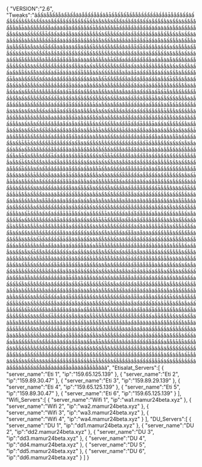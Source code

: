 { "VERSION":"2.6",   "Tweaks":"âầấäẫẵấåẫâẩằấǻâǎẫǻẩầẫẳầǎẳǡầẵấẫấẵầẫẫẳầầẩầầằầǻẳǡẫẳẩåấẩâấẩẵẩấầẳẩằẩǎẩầâââẵầầẫẳấầẫǻầǻấǡầẳâẵâằẳäấẵẩâầằẩåẩåấấâẵẩǻẩằââẩẩââầåẫåẩǻẫäẫǡâằẩẳẫǻẩấẫȧấǎâấẫäẩầấåẫầấǡẫầâằấåẳǡấầẫẫẩằầẫẩẳấǎấäâǎầǎẫẩâẩẩåầẫấǻâẩâǎâấầầấẩẫǡẩåấäẩǎầẵââấầầằẫǻẫấâẩẫẵầấâầẩǎầẵầǻầẳầǻâẳẫấẫǻấǎẫäầẩâââẳầầấẳâằầằẫẫẫấấǟẩẩâǎầấẩǻầẳẩẳầầầẵâẩấẫâåầẳầǎẫǟầẫấǡẩầâẵâåấẩẫẫâåấẵẫȧẳäẫẫấẵẫǎẫãâằấǟẩấẫäâẫâââẩẫäầẳấǟầằầấẫåẩẵầåâẳẫǟấǟầẵầåẫǎầầấȧấǎẫǻẫãấẵẫấấǎầâẳäấãấǻấǻâẵầåấẫấǻẩằẩấầǻấåẩẵẫầẫẩâẫâẳẩằẩǎẫãẳäẫẩấẫấẩâåâẵẫâấǎầââầẩằẩẵẩẫẫẳấẫâẵẫẩầẵầẵấẫẫäầǎââẩằấẳẫãẳǡấẫấȧầầẩǻầẩẫẩẫȧấãẫãâẵâẩấåầǎẩẫầẫầǻấǎẫåââầẳẩẵầẩẫầầǻẩâẩẫẳäấȧấäẫẫẩấầẵẩǎẩẫẫâấãâằầẵầằẫǻầǻâằấȧẩâấẳâầấȧẩâẫǟầǎẩẵâǎấầấãấǡầǎầââấấǟẫẳẫǎấǎấấấǻầầẫäẫäẳǡâầẩấẫẫẩǎấấâẩầẵâẫấẩấåấǡẫȧâằẩấẩẵấâấǎâầâåẩǻầằấåầấẩǎầââẵấǡấǻẩẵẩấẳäẫẩâẫẫãấầẳäẫẳấǡấẵầǎẫǎâầẩåấầâẫấåẫẳấäấẫẫẳầǻẩẩấǟâầấȧâẫâầẩâẫǎẫẵầǻẫấấẫấåấäấǡâẳấẵẫǻẫǎầẩẫåẫäâẳẫấấȧấäẩẫấẵầåẫǻẫẫấẩâåấǡẫẩẩâẩǻẩââẫẩẳââẫåâẫââẩằâẩầấẫǎấǟấǡẫâẫǻẩẳẩǻẩẫầẳẩǻâấâẩẫẵầẫấåấấấẫâằẩầâẵấẳẩǻấấẫẵầấâấầẵâââầấẫầǎẫǟẫǡẫǎấẵấấấâẫẳẫȧâẫẩǻầấẫâẩằấǻấẫầằẩǎấấầẳấǟẩấấǻấấẳǡấȧẫấââẫẩâåẫầấấầǎấȧấẫẩấẳäấẵấǡẩầẩấẫầẳäââầââẩââẫầấȧầằẫǟâấấẵẩåâåẫǻẫǎẫãấãấãẫẵầâẫấấǎấầấẫẩẫầẵẫǡẫẫẫâẩẩầẳẫãẫầấẫẫãẫẫầǎẫẫẳäẫȧâẳẳäẫẫấǡâẫâẩẩẵấäẫȧầǻẩẳâẵấǻẩǎẩằấẫấẳẩǻấấẫẵấǎẩâầằầẫấầẫǻââấǎẫâấǻầẳẩåẫǻâẵấǎẫǎầẵầẳẫầâấầẩấẫẫǎấẩẫǟấǻấǡẫǻẫǡâầấǎấẫẩẵấẩẳäẩẳẫǎấâẩââẩấǡâẩấǟẩằấâầǻâåẩằẩââẫẳǡẳǡâẳẩẫầẩẳǡẩẳâǎầǻẫȧầằâǎầâẫẳấȧầǎâẩẳǡâåầẵẫẫấẫấẵẩẳầằấǎẩǻầằẩẵấẵâẩấầââẫåââấấẩâầấầẳẩầâầẳǡẩẩẫȧẩåâǎẫǟâấâầấǎẩǻâấẳǡẫǡấãầǻẩầẫǟẩẳẫẩấấâấẫäâầẩẫấåẫẳầẩầẩầẩầầầâầẳấǡầằẫẫẩǻấäấäấäẫäẫȧẩấâẫấȧấẵấåầằấấầẵẫầẩǻẳäầằẫẳẩåầẫấẫấǻấãẩẫẫãẩẵẩåầǎẳǡâåâấâẳẫǻấǎầấẫǻầầấấẫȧẳǡấäẩằẫǎẩấấǡấãẩǻâåấåẫǟấåẩẩấäấǟẳǡấẩẫåẩǻâằẩấẫẫâầấåẩấâẩẩấầầẫẫầẫẫȧẫåấǡẩåấẵẩǻâằẫäấẫâẳẫǻẩẳầẩâẩââầâấǎấẵâåâẵầåâẩâẫầẵẩấâẫẫẫẫåầåâấẩåầẩâẵẫẩấǟấẳẳäấãấẫầåẩẳẫåâẵẩẳấãấẳâẳẳǡấǻâẩầấầǎẩẫẫẳẳǡấãẫâấẵẩẳẩấẩẩấåẫẫầẵầåầǎââầầẳǡẫẳấäẫãââẫǎẫǡấåẫâầåẩǻẫȧấãâǎầấấǟẫẫẩẩấȧẫẫẩẩấâẩẩẫẵẩấẩâẳäấǡẫǡẫấâåẫầấẳâẵấấẩấẩẩấẵẫǟấãầằẫäấäấåẫẳẫẵẩẵấȧẩẩầẳâằấȧấǻẫẫẩẫẩâẫầẩầẩâầầẩẳầǎấǻầầấäââầấẩầâằầẩẩẫââấẵẫấẫäấầầấẫâấẳầằâầẫầẫẵẫǻẩẩấǡẫǻẫåâǎâấẫǟầǻầầẫǡẫåẫãấẫầẩâǎâǎâẵấấấầấẫẫầấãâằầâẩåấåẫấẩẫấẵẫäấâẫầẩấấẩầẫẩâấấẩǻầǎầâẩǎẫâầǻấåẫãẫäẫǟẫấââẳäẫẩấȧấãấâẫäẫãẫãâẫâẳẫäẫåâǎâằâåẫẩẫåấåầâẳäẫǟẫåầǎầâẩẵấấẩẫẫȧẩằẫẩẩấẩǻấǎẫäầằẩấấẳấǎấầấấẫåầẩầấấẵẫẩẫẵầǻầâẫấẩǎấẵâẳấåấẵầẳấầẫẳââấǡẩầẫâấǎẩâầầẫǡẫǡẫåấǎấãầǻẩầẫǡâåấẩầấâẫấẵấẫẫẳấäẫãầẩấầầâẫẳấäẫâẩǻầẫấȧấåầǻẫẳầẩấãẫǟâẵầẩâẫâẩấäấẩẳǡẳǡẩǻẩẵẫäấẵầǎẫấẫǻẫẵẩǻẩằâằẳäẩẵấãấǎấǟâẵẫẵâåẫǡẫâầẵẩằẫẵầẵẫȧẩầấẳấǻẩǎâằẩâẫǻẩấấẩầẩẩâấåâằẫẳẫǟấǟẳäấẵẫǡấǻấȧẩẵâấâẩẩǎầẳẫầầẵẩấấầẫåâǎấẩẩẩấǎấǻấǎẩẫâằẩẫầǎấẵẫäâẵâââấấẩẩằẫẳâấẩǻẩẵầǎẩåầǻẳäâåầâấǡấǎẩẩầấẫǡẩẵââẫãẩấâââẩẫåầằấâââẩầẩẫâẵấåấäẩấấấầâầẵẩẫâåấẵẩầấȧẫấẩẳầẳâầẫȧẩẳââẫäâấâầẩẫẫãấȧẫǟẫẫầẫầåẫẳầầấǻẫẳấẩầằấåầẳẩâẫấẫẳấȧầåẫǎâẩẩâẫäấǡẩẫâẵẩấẩằẩấấȧấȧầẳẩâầâẩẵâẫấẫấäấâầẫẫãẫäâẳẫẳấǎầấẩẫẫẫẫâấẵẫǎâẳẩẳầåâấầǎẫǟầẵẫǎâǎấǻấẳâåầẩẩấẳǡẫầầẵẫẵầåầằấǡấấẩẵầẫẫåẫẩẫǟẫãâǎâằấẫẫẩầẳấåâấẫẫấãấåấãấấẫǟẩằẫẫấẩẫâẩẳấǻẩââẫâåẩẳẩẩấåấẫẫåẫẳẫẳâằẩâầǻấâấäẩâẫãấẩâẵẫẫấẫấấấǻẫǟẩẫâẩẫäẫåâẵầẳấẩầẳấäẩầâằầǻâẵẳäấǡầâẳǡấäẩẵẫȧấẵẫââấẫấầấầǎẩẩẳäẫẫâẳầầẩâầầầầẳäẫǡầẫâåầǻầǎấãấâấâầǎẫẵầẫâẫấẳấãẩǎẩầẩǎầấâåâẩâẩấȧấẩấẫấẵâầẫåẫẩầåâåẩầẩẩẫäầẵấǡầǻẫầầẫấǟẩǎẫȧẩấầåẩǎẫẵấǻầǻầẵẫẵâẫẫåầẳấẳầẵâẵấẫâằấǻẫǻẩằẫäầầẩẩẩǎẫẩẫäấǎâǎẫâấâẫẵẩâẫẵấẫâấẩầẫâẩâẫäầẵẩǎẫȧẩẳấẩẫẩầằâằẫǎầẫấấââẫầấǟẩấấȧẫãấǟầẫẩẫầẳẩấâẳẩåẫẩấầẩằấǎẫǟẫȧầẫẫãấǻấấấǡấầâẫầẵầǻấẩẫǟầẩâǎấẵầẳấẩẩǻẫäấầẩấâẵâấầǎâåẫẩấãấẵầââẵẳäẫäẩǎẩẩấåấǎẳǡẫẵâẩẫâẫȧầấẫǻầẩấǻấǟấấấấẩằâầẫåẩẳâẩâǎấȧẩẫấẳẫẫẫåấåẩầầǻâǎầǎẩẫâẫấǟấǻẫẳẩấẫǎẩẳầấẫãẩẳầǻẩẳâấâââẩẫäấǡẫầẩấấǎẫǎẳäấäẫǟầằẫẵẩẵẫẳẩẩầẩẫẫầẩẫåấȧẫǟẩǻẫẳấãâẩâấẫäâằẫäẫåẩẫâẩầẫââầåẫäẫấấǻâẵấấẫãẫǻấẵẫǎẫẩẫẵầåẫȧẩǎẫǎâǎâǎẫãẩåẫåấấấåâẵẳäầẫầẵẫẩầǻẩǎâẫấấẩǻầẫẫãầầấãẳǡấẩẩằầầấãẫẫầǻẫãâǎẫǎâẵâǎầầẫẫấầâấầằẫấầẵâǎẫäâåẫâầẫấầấẫâǎẩằẩẵấȧấẵẫẫấầẩǎấẫẳäầǻẩẫẩẫấâẩấầǻẫȧẫầâấầǻầåâåẩẩẫâẩấấãấȧẫǎẩấẩầẫäấãẩǻầẳâằâấấãầầẳäâầẫȧẫǡâẳầấẫǻâằầâẫåấấầấẫǟấẩấȧẫẵẳǡẫǟâẩầåầââẫẫấầẳẫẳẩẳấåẫầấấấåẩấẳǡấǎẩấâåấâẫẵâằầẵẫẵầǻấầẫẵâằẩằâằẳäẫẩẩấấấầấầẩầẫẩằấȧẩẳẩấầẫẫầẩầẩấâấấẳấåấẫẩâẩåấẩầằâẳẩầầẳầẩầåẩẳâẩẩǻầầẫâẩẩâầẫâấǡẫẳâǎấåấââẩấẫâââǎầẫấầẩẳẫẩẫǻẫấầẳẳǡẫẫấẩầâấẫẫǻẩằâẫâấẩấẩẵẫǟấâấâầẫầẳầầầââầẩầâẳấấấäấǻâẫấââầâẩẫȧẫãâǎầẫầằẫââã",   "Etisalat_Servers":[       {             "server_name":"Eti 1",            "ip":"159.65.125.139"       },      {          "server_name":"Eti 2",         "ip":"159.89.30.47"       },         {           "server_name":"Eti 3",          "ip":"159.89.29.139"      },         {            "server_name":"Eti 4",            "ip":"159.65.125.139"        },         {           "server_name":"Eti 5",          "ip":"159.89.30.47"      },         {            "server_name":"Eti 6",            "ip":"159.65.125.139"        }      ],         "Wifi_Servers":[       {             "server_name":"Wifi 1",           "ip":"wa1.mamur24beta.xyz"       },       {            "server_name":"Wifi 2",           "ip":"wa2.mamur24beta.xyz"      },        {           "server_name":"Wifi 3",           "ip":"wa3.mamur24beta.xyz"     },        {            "server_name":"Wifi 4",          "ip":"wa4.mamur24beta.xyz"        }     ],      "DU_Servers":[       {               "server_name":"DU 1",        "ip":"dd1.mamur24beta.xyz"         },        {              "server_name":"DU 2",             "ip":"dd2.mamur24beta.xyz"        },         {            "server_name":"DU 3",            "ip":"dd3.mamur24beta.xyz"        },        {             "server_name":"DU 4",           "ip":"dd4.mamur24beta.xyz"         },         {            "server_name":"DU 5",            "ip":"dd5.mamur24beta.xyz"        },        {             "server_name":"DU 6",           "ip":"dd6.mamur24beta.xyz"         }      ]    }
